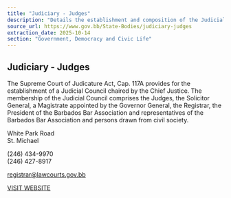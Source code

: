 ```yaml
---
title: "Judiciary - Judges"
description: "Details the establishment and composition of the Judicial Council and provides contact information for the Supreme Court in Barbados."
source_url: https://www.gov.bb/State-Bodies/judiciary-judges
extraction_date: 2025-10-14
section: "Government, Democracy and Civic Life"
---
```


## Judiciary - Judges

The Supreme Court of Judicature Act, Cap. 117A provides for the establishment of a Judicial Council chaired by the Chief Justice. The membership of the Judicial Council comprises the Judges, the Solicitor General, a Magistrate appointed by the Governor General, the Registrar, the President of the Barbados Bar Association and representatives of the Barbados Bar Association and persons drawn from civil society.

White Park Road  
St. Michael

(246) 434-9970  
(246) 427-8917

registrar@lawcourts.gov.bb

[VISIT WEBSITE](http://www.barbadoslawcourts.gov.bb/)
```